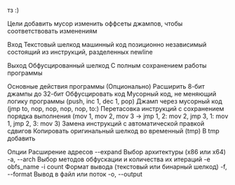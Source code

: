 тз :)

Цели
	добавить мусор
	изменить оффсеты джампов, чтобы соответствовать изменениям

Вход
	Текстовый шелкод
		машинный код
		позиционно независимый
		состоящий из инструкций, разделенных newline

Выход
	Обфусцированный шелкод
		С полным сохранением работы программы

Основные действия программы
	(Опционально) Расширить 8-бит джампы до 32-бит
	Обфусцировать код
		Мусорный код, не меняющий логику программы (push, inc 1, dec 1, pop)
		Джамп через мусорный код (jmp to, nop, nop, nop, nop, to:)
		Перетасовка инструкций с сохранением порядка выполнения (mov 1, mov 2, mov 3 -> jmp 1, 2: mov 2, jmp 3, 1: mov 1, jmp 2, 3: mov 3)
	Замена инструкций с автоматической правкой сдвигов
		Копировать оригинальный шелкод во временный (tmp)
		В tmp добавить
		
Опции
	Расширение адресов
		--expand
	Выбор архитектуры (x86 или x64)
		-a, --arch
	Выбор методов обфускации и количества их итераций
		-e obfs_name
		-i count
	Формат вывода (текстовый или бинарный шелкод)
		-f, --format
	Вывод в файл или поток
		-o, --output
	
	
